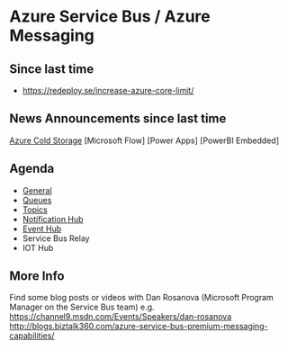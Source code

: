 # Azure Service Bus / Azure Messaging
## Since last time
* https://redeploy.se/increase-azure-core-limit/ 
## News Announcements since last time
[Azure Cold Storage]()
[Microsoft Flow]
[Power Apps]
[PowerBI Embedded]

## Agenda 
* [General](general.md)
* [Queues](service-us-queues.md) 
* [Topics](service-us-topics.md)
* [Notification Hub](service-bus-notification-hub.md) 
* [Event Hub](service-bus-event-hub.md)
* Service Bus Relay 
* IOT Hub

## More Info
Find some blog posts or videos with Dan Rosanova (Microsoft Program Manager on the Service Bus team) e.g. https://channel9.msdn.com/Events/Speakers/dan-rosanova 
http://blogs.biztalk360.com/azure-service-bus-premium-messaging-capabilities/  